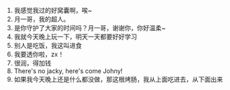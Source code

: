 1. 我感觉我过的好窝囊啊，唉~
1. 月一哥，我的超人。
1. 是你守护了大家的时间吗？月一哥，谢谢你，你好温柔~
1. 我就今天晚上玩一下，明天一天都要好好学习
1. 别人是吃饭，我这叫进食
1. 我要透你啦，zx！
1. 很润，得加钱
1. There's no jacky, here's come Johny!
1. 如果我今天晚上还是什么都没做，那这根烤肠，我从上面吃进去，从下面出来
